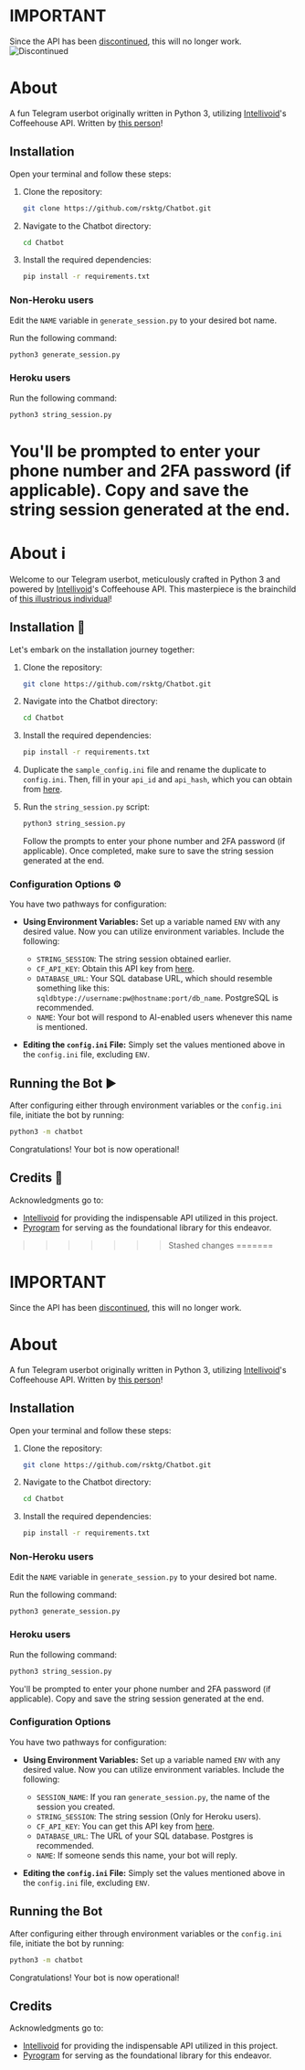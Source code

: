 # IMPORTANT
Since the API has been [discontinued](https://t.me/Intellivoid/559), this will no longer work. 
![Discontinued](https://img.shields.io/badge/-DISCONTINUED-red?style=for-the-badge)

# About
A fun Telegram userbot originally written in Python 3, utilizing [Intellivoid](https://github.com/intellivoid)'s Coffeehouse API.
Written by [this person](https://t.me/TheRealPhoenix)!

## Installation
Open your terminal and follow these steps:

1. Clone the repository:
    ```bash
    git clone https://github.com/rsktg/Chatbot.git
    ```

2. Navigate to the Chatbot directory:
    ```bash
    cd Chatbot
    ```

3. Install the required dependencies:
    ```bash
    pip install -r requirements.txt
    ```

### Non-Heroku users
Edit the `NAME` variable in `generate_session.py` to your desired bot name.

Run the following command:
```bash
python3 generate_session.py
```

### Heroku users
Run the following command:
```bash
python3 string_session.py
```

You'll be prompted to enter your phone number and 2FA password (if applicable). Copy and save the string session generated at the end.
=======
# About ℹ️
Welcome to our Telegram userbot, meticulously crafted in Python 3 and powered by [Intellivoid](https://github.com/intellivoid)'s Coffeehouse API. This masterpiece is the brainchild of [this illustrious individual](https://t.me/TheRealPhoenix)!

## Installation 🔧
Let's embark on the installation journey together:

1. Clone the repository:
    ```bash
    git clone https://github.com/rsktg/Chatbot.git
    ```

2. Navigate into the Chatbot directory:
    ```bash
    cd Chatbot
    ```

3. Install the required dependencies:
    ```bash
    pip install -r requirements.txt
    ```

4. Duplicate the `sample_config.ini` file and rename the duplicate to `config.ini`. Then, fill in your `api_id` and `api_hash`, which you can obtain from [here](https://my.telegram.org).

5. Run the `string_session.py` script:
    ```bash
    python3 string_session.py
    ```

    Follow the prompts to enter your phone number and 2FA password (if applicable). Once completed, make sure to save the string session generated at the end.

### Configuration Options ⚙️
You have two pathways for configuration:

- **Using Environment Variables:**
    Set up a variable named `ENV` with any desired value. Now you can utilize environment variables. Include the following:

    - `STRING_SESSION`: The string session obtained earlier.
    - `CF_API_KEY`: Obtain this API key from [here](https://t.me/IntellivoidDev).
    - `DATABASE_URL`: Your SQL database URL, which should resemble something like this: `sqldbtype://username:pw@hostname:port/db_name`. PostgreSQL is recommended.
    - `NAME`: Your bot will respond to AI-enabled users whenever this name is mentioned.

- **Editing the `config.ini` File:**
    Simply set the values mentioned above in the `config.ini` file, excluding `ENV`.

## Running the Bot ▶️
After configuring either through environment variables or the `config.ini` file, initiate the bot by running:
```bash
python3 -m chatbot
```
Congratulations! Your bot is now operational!

## Credits 🌟
Acknowledgments go to:

- [Intellivoid](https://github.com/intellivoid) for providing the indispensable API utilized in this project.
- [Pyrogram](https://github.com/pyrogram) for serving as the foundational library for this endeavor.
>>>>>>> Stashed changes
=======
# IMPORTANT
Since the API has been [discontinued](https://t.me/Intellivoid/559), this will no longer work.

# About
A fun Telegram userbot originally written in Python 3, utilizing [Intellivoid](https://github.com/intellivoid)'s Coffeehouse API.
Written by [this person](https://t.me/TheRealPhoenix)!

## Installation
Open your terminal and follow these steps:

1. Clone the repository:
    ```bash
    git clone https://github.com/rsktg/Chatbot.git
    ```

2. Navigate to the Chatbot directory:
    ```bash
    cd Chatbot
    ```

3. Install the required dependencies:
    ```bash
    pip install -r requirements.txt
    ```

### Non-Heroku users
Edit the `NAME` variable in `generate_session.py` to your desired bot name.

Run the following command:
```bash
python3 generate_session.py
```

### Heroku users
Run the following command:
```bash
python3 string_session.py
```

You'll be prompted to enter your phone number and 2FA password (if applicable). Copy and save the string session generated at the end.

### Configuration Options
You have two pathways for configuration:

- **Using Environment Variables:**
  Set up a variable named `ENV` with any desired value. Now you can utilize environment variables. Include the following:

  - `SESSION_NAME`: If you ran `generate_session.py`, the name of the session you created.
  - `STRING_SESSION`: The string session (Only for Heroku users).
  - `CF_API_KEY`: You can get this API key from [here](https://coffeehouse.intellivoid.net).
  - `DATABASE_URL`: The URL of your SQL database. Postgres is recommended.
  - `NAME`: If someone sends this name, your bot will reply.

- **Editing the `config.ini` File:**
  Simply set the values mentioned above in the `config.ini` file, excluding `ENV`.

## Running the Bot
After configuring either through environment variables or the `config.ini` file, initiate the bot by running:
```bash
python3 -m chatbot
```
Congratulations! Your bot is now operational!

## Credits
Acknowledgments go to:

- [Intellivoid](https://github.com/intellivoid) for providing the indispensable API utilized in this project.
- [Pyrogram](https://github.com/pyrogram) for serving as the foundational library for this endeavor.
```